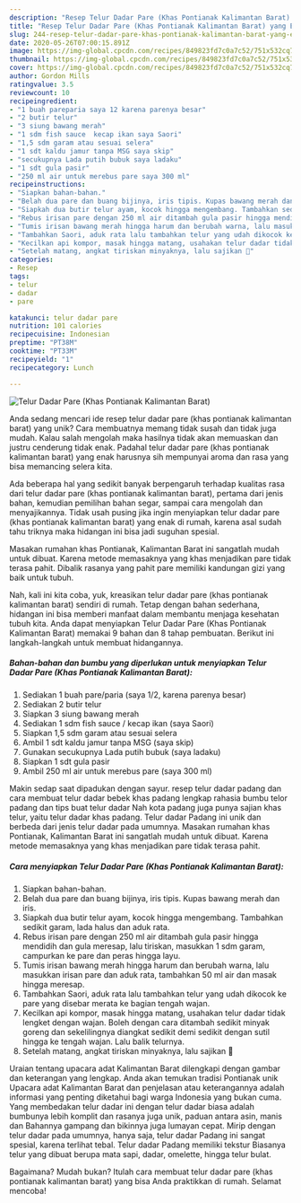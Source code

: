 ```yaml
---
description: "Resep Telur Dadar Pare (Khas Pontianak Kalimantan Barat) yang Enak Banget"
title: "Resep Telur Dadar Pare (Khas Pontianak Kalimantan Barat) yang Enak Banget"
slug: 244-resep-telur-dadar-pare-khas-pontianak-kalimantan-barat-yang-enak-banget
date: 2020-05-26T07:00:15.891Z
image: https://img-global.cpcdn.com/recipes/849823fd7c0a7c52/751x532cq70/telur-dadar-pare-khas-pontianak-kalimantan-barat-foto-resep-utama.jpg
thumbnail: https://img-global.cpcdn.com/recipes/849823fd7c0a7c52/751x532cq70/telur-dadar-pare-khas-pontianak-kalimantan-barat-foto-resep-utama.jpg
cover: https://img-global.cpcdn.com/recipes/849823fd7c0a7c52/751x532cq70/telur-dadar-pare-khas-pontianak-kalimantan-barat-foto-resep-utama.jpg
author: Gordon Mills
ratingvalue: 3.5
reviewcount: 10
recipeingredient:
- "1 buah pareparia saya 12 karena parenya besar"
- "2 butir telur"
- "3 siung bawang merah"
- "1 sdm fish sauce  kecap ikan saya Saori"
- "1,5 sdm garam atau sesuai selera"
- "1 sdt kaldu jamur tanpa MSG saya skip"
- "secukupnya Lada putih bubuk saya ladaku"
- "1 sdt gula pasir"
- "250 ml air untuk merebus pare saya 300 ml"
recipeinstructions:
- "Siapkan bahan-bahan."
- "Belah dua pare dan buang bijinya, iris tipis. Kupas bawang merah dan iris."
- "Siapkah dua butir telur ayam, kocok hingga mengembang. Tambahkan sedikit garam, lada halus dan aduk rata."
- "Rebus irisan pare dengan 250 ml air ditambah gula pasir hingga mendidih dan gula meresap, lalu tiriskan, masukkan 1 sdm garam, campurkan ke pare dan peras hingga layu."
- "Tumis irisan bawang merah hingga harum dan berubah warna, lalu masukkan irisan pare dan aduk rata, tambahkan 50 ml air dan masak hingga meresap."
- "Tambahkan Saori, aduk rata lalu tambahkan telur yang udah dikocok ke pare yang disebar merata ke bagian tengah wajan."
- "Kecilkan api kompor, masak hingga matang, usahakan telur dadar tidak lengket dengan wajan. Boleh dengan cara ditambah sedikit minyak goreng dan sekelilingnya diangkat sedikit demi sedikit dengan sutil hingga ke tengah wajan. Lalu balik telurnya."
- "Setelah matang, angkat tiriskan minyaknya, lalu sajikan 🌻"
categories:
- Resep
tags:
- telur
- dadar
- pare

katakunci: telur dadar pare 
nutrition: 101 calories
recipecuisine: Indonesian
preptime: "PT38M"
cooktime: "PT33M"
recipeyield: "1"
recipecategory: Lunch

---
```



![Telur Dadar Pare (Khas Pontianak Kalimantan Barat)](https://img-global.cpcdn.com/recipes/849823fd7c0a7c52/751x532cq70/telur-dadar-pare-khas-pontianak-kalimantan-barat-foto-resep-utama.jpg)

Anda sedang mencari ide resep telur dadar pare (khas pontianak kalimantan barat) yang unik? Cara membuatnya memang tidak susah dan tidak juga mudah. Kalau salah mengolah maka hasilnya tidak akan memuaskan dan justru cenderung tidak enak. Padahal telur dadar pare (khas pontianak kalimantan barat) yang enak harusnya sih mempunyai aroma dan rasa yang bisa memancing selera kita.

Ada beberapa hal yang sedikit banyak berpengaruh terhadap kualitas rasa dari telur dadar pare (khas pontianak kalimantan barat), pertama dari jenis bahan, kemudian pemilihan bahan segar, sampai cara mengolah dan menyajikannya. Tidak usah pusing jika ingin menyiapkan telur dadar pare (khas pontianak kalimantan barat) yang enak di rumah, karena asal sudah tahu triknya maka hidangan ini bisa jadi suguhan spesial.

Masakan rumahan khas Pontianak, Kalimantan Barat ini sangatlah mudah untuk dibuat. Karena metode memasaknya yang khas menjadikan pare tidak terasa pahit. Dibalik rasanya yang pahit pare memiliki kandungan gizi yang baik untuk tubuh.


Nah, kali ini kita coba, yuk, kreasikan telur dadar pare (khas pontianak kalimantan barat) sendiri di rumah. Tetap dengan bahan sederhana, hidangan ini bisa memberi manfaat dalam membantu menjaga kesehatan tubuh kita. Anda dapat menyiapkan Telur Dadar Pare (Khas Pontianak Kalimantan Barat) memakai 9 bahan dan 8 tahap pembuatan. Berikut ini langkah-langkah untuk membuat hidangannya.

<!--inarticleads1-->

##### Bahan-bahan dan bumbu yang diperlukan untuk menyiapkan Telur Dadar Pare (Khas Pontianak Kalimantan Barat):

1. Sediakan 1 buah pare/paria (saya 1/2, karena parenya besar)
1. Sediakan 2 butir telur
1. Siapkan 3 siung bawang merah
1. Sediakan 1 sdm fish sauce / kecap ikan (saya Saori)
1. Siapkan 1,5 sdm garam atau sesuai selera
1. Ambil 1 sdt kaldu jamur tanpa MSG (saya skip)
1. Gunakan secukupnya Lada putih bubuk (saya ladaku)
1. Siapkan 1 sdt gula pasir
1. Ambil 250 ml air untuk merebus pare (saya 300 ml)


Makin sedap saat dipadukan dengan sayur. resep telur dadar padang dan cara membuat telur dadar bebek khas padang lengkap rahasia bumbu telor padang dan tips buat telur dadar Nah kota padang juga punya sajian khas telur, yaitu telur dadar khas padang. Telur dadar Padang ini unik dan berbeda dari jenis telur dadar pada umumnya. Masakan rumahan khas Pontianak, Kalimantan Barat ini sangatlah mudah untuk dibuat. Karena metode memasaknya yang khas menjadikan pare tidak terasa pahit. 

<!--inarticleads2-->

##### Cara menyiapkan Telur Dadar Pare (Khas Pontianak Kalimantan Barat):

1. Siapkan bahan-bahan.
1. Belah dua pare dan buang bijinya, iris tipis. Kupas bawang merah dan iris.
1. Siapkah dua butir telur ayam, kocok hingga mengembang. Tambahkan sedikit garam, lada halus dan aduk rata.
1. Rebus irisan pare dengan 250 ml air ditambah gula pasir hingga mendidih dan gula meresap, lalu tiriskan, masukkan 1 sdm garam, campurkan ke pare dan peras hingga layu.
1. Tumis irisan bawang merah hingga harum dan berubah warna, lalu masukkan irisan pare dan aduk rata, tambahkan 50 ml air dan masak hingga meresap.
1. Tambahkan Saori, aduk rata lalu tambahkan telur yang udah dikocok ke pare yang disebar merata ke bagian tengah wajan.
1. Kecilkan api kompor, masak hingga matang, usahakan telur dadar tidak lengket dengan wajan. Boleh dengan cara ditambah sedikit minyak goreng dan sekelilingnya diangkat sedikit demi sedikit dengan sutil hingga ke tengah wajan. Lalu balik telurnya.
1. Setelah matang, angkat tiriskan minyaknya, lalu sajikan 🌻


Uraian tentang upacara adat Kalimantan Barat dilengkapi dengan gambar dan keterangan yang lengkap. Anda akan temukan tradisi Pontianak unik Upacara adat Kalimantan Barat dan penjelasan atau keterangannya adalah informasi yang penting diketahui bagi warga Indonesia yang bukan cuma. Yang membedakan telur dadar ini dengan telur dadar biasa adalah bumbunya lebih komplit dan rasanya juga unik, paduan antara asin, manis dan Bahannya gampang dan bikinnya juga lumayan cepat. Mirip dengan telur dadar pada umumnya, hanya saja, telur dadar Padang ini sangat spesial, karena terlihat tebal. Telur dadar Padang memiliki tekstur Biasanya telur yang dibuat berupa mata sapi, dadar, omelette, hingga telur bulat. 

Bagaimana? Mudah bukan? Itulah cara membuat telur dadar pare (khas pontianak kalimantan barat) yang bisa Anda praktikkan di rumah. Selamat mencoba!
